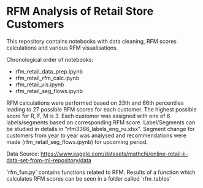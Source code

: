 # RFM Analysis of Retail Store Customers
 This repository contains notebooks with data cleaning, RFM scores calculations and various RFM visualisations.

 Chronological order of notebooks:
  - rfm_retail_data_prep.ipynb
  - rfm_retail_rfm_calc.ipynb
  - rfm_retail_vis.ipynb
  - rfm_retail_seg_flows.ipynb

 RFM calculations were performed based on 33th and 66th percentiles leading to 27 possible RFM scores for each customer. The highest possible score for R, F, M is 3.
 Each customer was assigned with one of 6 labels/segments based on corresponding RFM score. Label/Segments can be studied in details in "rfm3366_labels_eng_ru.xlsx". Segment change for customers from year to year was analysed and recommendations were made (rfm_retail_seg_flows.ipynb) for upcoming period.

 Data Source:  https://www.kaggle.com/datasets/mathchi/online-retail-ii-data-set-from-ml-repository/data

 'rfm_fun.py' contains functions related to RFM. Results of a function which calculates RFM scores can be seen in a folder called 'rfm_tables' 
